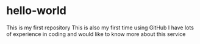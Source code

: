 # hello-world
This is my first repository
This is also my first time using GitHub
I have lots of experience in coding and would like to know more about this service
